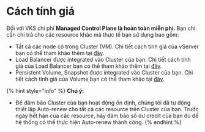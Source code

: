 # Cách tính giá

Đối với VKS chi phí **Managed Control Plane là hoàn toàn miễn phí.** Bạn chỉ cần chi trả cho các resource khác mà thực tế bạn sử dụng bao gồm:

* Tất cả các node có trong Cluster (VM). Chi tiết cách tính giá của vServer bạn có thể tham khảo thêm tại [đây](../vserver/compute-hcm03-1a/cach-tinh-gia-vserver.md).
* Load Balancer được integrated vào Cluster của bạn. Chi tiết cách tính giá của Load Balancer bạn có thể tham khảo thêm tại [đây](../vserver/compute-hcm03-1a/cach-tinh-gia-vserver.md).
* Persistent Volume, Snapshot được integrated vào Cluster của bạn. Chi tiết cách tính giá của Volume bạn có thể tham khảo tại [đây](../vserver/compute-hcm03-1a/cach-tinh-gia-vserver.md).

{% hint style="info" %}
**Chú ý:**

* Để đảm bảo Cluster của bạn hoạt động ổn định, chúng tôi đã tự động thiết lập Auto-renew cho tất cả các resource trên Cluster của bạn. Trước ngày hết hạn của các resource, hãy đảm bảo số dư credit của bạn đủ để hệ thống có thể thực hiện Auto-renew thành công.
{% endhint %}
